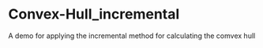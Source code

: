 # Convex-Hull_incremental
A demo for applying the incremental method for calculating the comvex hull
